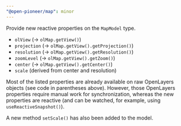 ```yaml
---
"@open-pioneer/map": minor
---
```


Provide new reactive properties on the `MapModel` type.

-   `olView` (-> `olMap.getView()`)
-   `projection` (-> `olMap.getView().getProjection()`)
-   `resolution` (-> `olMap.getView().getResolution()`)
-   `zoomLevel` (-> `olMap.getView().getZoom()`)
-   `center` (-> `olMap.getView().getCenter()`)
-   `scale` (derived from center and resolution)

Most of the listed properties are already available on raw OpenLayers objects (see code in parentheses above).
However, those OpenLayers properties require manual work for synchronization, whereas the new properties are reactive (and can be watched, for example, using `useReactiveSnapshot()`).

A new method `setScale()` has also been added to the model.
